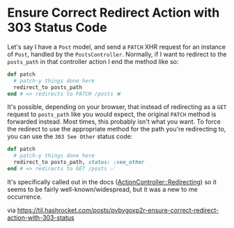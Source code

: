 # Ensure Correct Redirect Action with 303 Status Code

Let's say I have a `Post` model, and send a `PATCH` XHR request for an instance
of `Post`, handled by the `PostsController`. Normally, if I want to redirect to
the `posts_path` in that controller action I end the method like so:

``` ruby
def patch
  # patch-y things done here
  redirect_to posts_path
end # => redirects to PATCH /posts ❌
```

It's possible, depending on your browser, that instead of redirecting as a
`GET` request to `posts_path` like you would expect, the original `PATCH`
method is forwarded instead. Most times, this probably isn't what you want. To
force the redirect to use the appropriate method for the path you're
redirecting to, you can use the `303 See Other` status code:

``` ruby
def patch
  # patch-y things done here
  redirect_to posts_path, status: :see_other
end # => redirects to GET /posts ✅
```

It's specifically called out in the docs
([ActionController::Redirecting](https://api.rubyonrails.org/classes/ActionController/Redirecting.html#method-i-redirect_to))
so it seems to be fairly well-known/widespread, but it was a new to me
occurrence.

via https://til.hashrocket.com/posts/pvbvgoxp2r-ensure-correct-redirect-action-with-303-status
